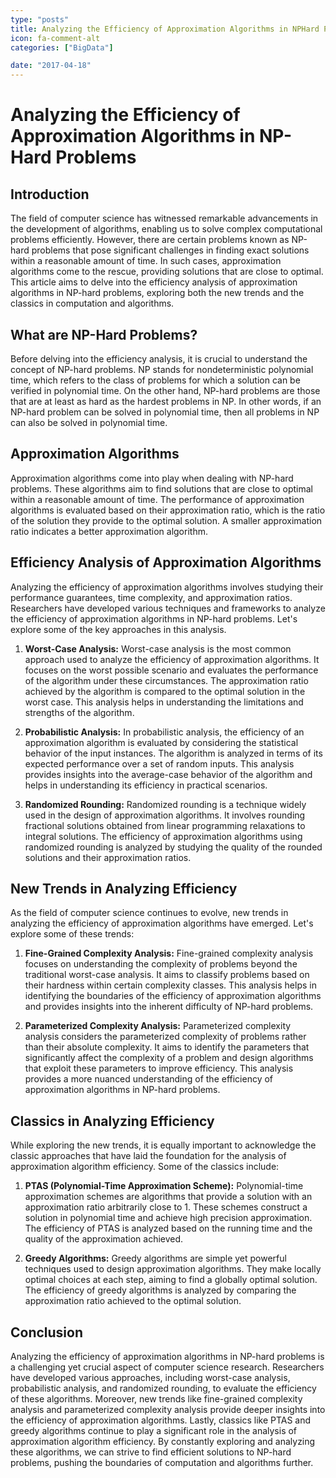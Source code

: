 ```yaml
---
type: "posts"
title: Analyzing the Efficiency of Approximation Algorithms in NPHard Problems
icon: fa-comment-alt
categories: ["BigData"]

date: "2017-04-18"
---
```




# Analyzing the Efficiency of Approximation Algorithms in NP-Hard Problems

## Introduction
The field of computer science has witnessed remarkable advancements in the development of algorithms, enabling us to solve complex computational problems efficiently. However, there are certain problems known as NP-hard problems that pose significant challenges in finding exact solutions within a reasonable amount of time. In such cases, approximation algorithms come to the rescue, providing solutions that are close to optimal. This article aims to delve into the efficiency analysis of approximation algorithms in NP-hard problems, exploring both the new trends and the classics in computation and algorithms.

## What are NP-Hard Problems?
Before delving into the efficiency analysis, it is crucial to understand the concept of NP-hard problems. NP stands for nondeterministic polynomial time, which refers to the class of problems for which a solution can be verified in polynomial time. On the other hand, NP-hard problems are those that are at least as hard as the hardest problems in NP. In other words, if an NP-hard problem can be solved in polynomial time, then all problems in NP can also be solved in polynomial time.

## Approximation Algorithms
Approximation algorithms come into play when dealing with NP-hard problems. These algorithms aim to find solutions that are close to optimal within a reasonable amount of time. The performance of approximation algorithms is evaluated based on their approximation ratio, which is the ratio of the solution they provide to the optimal solution. A smaller approximation ratio indicates a better approximation algorithm.

## Efficiency Analysis of Approximation Algorithms
Analyzing the efficiency of approximation algorithms involves studying their performance guarantees, time complexity, and approximation ratios. Researchers have developed various techniques and frameworks to analyze the efficiency of approximation algorithms in NP-hard problems. Let's explore some of the key approaches in this analysis.

1. **Worst-Case Analysis:** Worst-case analysis is the most common approach used to analyze the efficiency of approximation algorithms. It focuses on the worst possible scenario and evaluates the performance of the algorithm under these circumstances. The approximation ratio achieved by the algorithm is compared to the optimal solution in the worst case. This analysis helps in understanding the limitations and strengths of the algorithm.

2. **Probabilistic Analysis:** In probabilistic analysis, the efficiency of an approximation algorithm is evaluated by considering the statistical behavior of the input instances. The algorithm is analyzed in terms of its expected performance over a set of random inputs. This analysis provides insights into the average-case behavior of the algorithm and helps in understanding its efficiency in practical scenarios.

3. **Randomized Rounding:** Randomized rounding is a technique widely used in the design of approximation algorithms. It involves rounding fractional solutions obtained from linear programming relaxations to integral solutions. The efficiency of approximation algorithms using randomized rounding is analyzed by studying the quality of the rounded solutions and their approximation ratios.

## New Trends in Analyzing Efficiency
As the field of computer science continues to evolve, new trends in analyzing the efficiency of approximation algorithms have emerged. Let's explore some of these trends:

1. **Fine-Grained Complexity Analysis:** Fine-grained complexity analysis focuses on understanding the complexity of problems beyond the traditional worst-case analysis. It aims to classify problems based on their hardness within certain complexity classes. This analysis helps in identifying the boundaries of the efficiency of approximation algorithms and provides insights into the inherent difficulty of NP-hard problems.

2. **Parameterized Complexity Analysis:** Parameterized complexity analysis considers the parameterized complexity of problems rather than their absolute complexity. It aims to identify the parameters that significantly affect the complexity of a problem and design algorithms that exploit these parameters to improve efficiency. This analysis provides a more nuanced understanding of the efficiency of approximation algorithms in NP-hard problems.

## Classics in Analyzing Efficiency
While exploring the new trends, it is equally important to acknowledge the classic approaches that have laid the foundation for the analysis of approximation algorithm efficiency. Some of the classics include:

1. **PTAS (Polynomial-Time Approximation Scheme):** Polynomial-time approximation schemes are algorithms that provide a solution with an approximation ratio arbitrarily close to 1. These schemes construct a solution in polynomial time and achieve high precision approximation. The efficiency of PTAS is analyzed based on the running time and the quality of the approximation achieved.

2. **Greedy Algorithms:** Greedy algorithms are simple yet powerful techniques used to design approximation algorithms. They make locally optimal choices at each step, aiming to find a globally optimal solution. The efficiency of greedy algorithms is analyzed by comparing the approximation ratio achieved to the optimal solution.

## Conclusion
Analyzing the efficiency of approximation algorithms in NP-hard problems is a challenging yet crucial aspect of computer science research. Researchers have developed various approaches, including worst-case analysis, probabilistic analysis, and randomized rounding, to evaluate the efficiency of these algorithms. Moreover, new trends like fine-grained complexity analysis and parameterized complexity analysis provide deeper insights into the efficiency of approximation algorithms. Lastly, classics like PTAS and greedy algorithms continue to play a significant role in the analysis of approximation algorithm efficiency. By constantly exploring and analyzing these algorithms, we can strive to find efficient solutions to NP-hard problems, pushing the boundaries of computation and algorithms further.